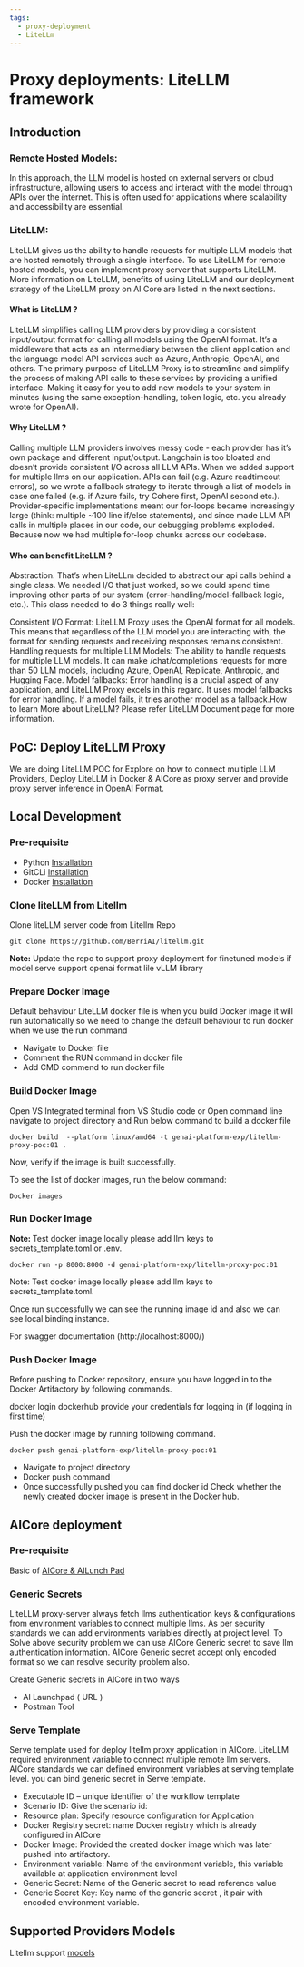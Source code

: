 ```yaml
---
tags:
  - proxy-deployment
  - LiteLLm
---
```


# Proxy deployments: LiteLLM framework
## Introduction
### Remote Hosted Models:

In this approach, the LLM model is hosted on external servers or cloud infrastructure, allowing users to access and interact with the model through APIs over the internet. This is often used for applications where scalability and accessibility are essential.

### LiteLLM:

LiteLLM gives us the ability to handle requests for multiple LLM models that are hosted remotely through a single interface. To use LiteLLM for remote hosted models, you can implement proxy server that supports LiteLLM. More information on LiteLLM, benefits of using LiteLLM and our deployment strategy of the LiteLLM proxy on AI Core are listed in the next sections.

#### What is LiteLLM ?

LiteLLM simplifies calling LLM providers by providing a consistent input/output format for calling all models using the OpenAI format. It’s a middleware that acts as an intermediary between the client application and the language model API services such as Azure, Anthropic, OpenAI, and others. The primary purpose of LiteLLM Proxy is to streamline and simplify the process of making API calls to these services by providing a unified interface. Making it easy for you to add new models to your system in minutes (using the same exception-handling, token logic, etc. you already wrote for OpenAI).


#### Why LiteLLM ?

Calling multiple LLM providers involves messy code - each provider has it’s own package and different input/output. Langchain is too bloated and doesn’t provide consistent I/O across all LLM APIs. When we added support for multiple llms on our application. APIs can fail (e.g. Azure readtimeout errors), so we wrote a fallback strategy to iterate through a list of models in case one failed (e.g. if Azure fails, try Cohere first, OpenAI second etc.). Provider-specific implementations meant our for-loops became increasingly large (think: multiple ~100 line if/else statements), and since made LLM API calls in multiple places in our code, our debugging problems exploded. Because now we had multiple for-loop chunks across our codebase.

#### Who can benefit LiteLLM ?

Abstraction. That’s when LiteLLm decided to abstract our api calls behind a single class. We needed I/O that just worked, so we could spend time improving other parts of our system (error-handling/model-fallback logic, etc.). This class needed to do 3 things really well:

Consistent I/O Format: LiteLLM Proxy uses the OpenAI format for all models. This means that regardless of the LLM model you are interacting with, the format for sending requests and receiving responses remains consistent.
Handling requests for multiple LLM Models: The ability to handle requests for multiple LLM models. It can make /chat/completions requests for more than 50 LLM models, including Azure, OpenAI, Replicate, Anthropic, and Hugging Face.
Model fallbacks: Error handling is a crucial aspect of any application, and LiteLLM Proxy excels in this regard. It uses model fallbacks for error handling. If a model fails, it tries another model as a fallback.How to learn More about LiteLLM?
Please refer LiteLLM Document page for more information.

## PoC: Deploy LiteLLM Proxy
We are doing LiteLLM POC  for Explore on how to connect multiple LLM Providers, Deploy LiteLLM in Docker & AICore as proxy server and provide proxy server inference in OpenAI Format.

## Local Development
### Pre-requisite

- Python [Installation](https://www.python.org/downloads/)
- GitCLi [Installation](https://github.com/cli/cli#installation)
- Docker [Installation](https://docs.docker.com/engine/install/)

### Clone liteLLM from Litellm

Clone liteLLM server code  from Litellm Repo
```
git clone https://github.com/BerriAI/litellm.git
```
<b>Note:</b> Update the repo to support proxy deployment for finetuned models  if model serve support openai format lile vLLM library

### Prepare Docker Image
Default behaviour LiteLLM docker file is when you build Docker image it  will run automatically so we need to change the default behaviour to run docker when we use the run command
- Navigate to Docker file
- Comment the RUN command in docker file
- Add CMD commend to run docker file

### Build Docker Image
Open VS Integrated terminal from VS Studio code or Open command line navigate to project directory and Run below command to build a docker file

```
docker build  --platform linux/amd64 -t genai-platform-exp/litellm-proxy-poc:01 .
```
Now, verify if the image is built successfully.

To see the list of docker images, run the below command:

```
Docker images
```
### Run Docker Image

<b> Note: </b> Test docker image locally please add llm keys to secrets_template.toml or .env.

```
docker run -p 8000:8000 -d genai-platform-exp/litellm-proxy-poc:01
```
Note: Test docker image locally please add llm keys to secrets_template.toml.

Once run successfully we can see the running image id and also we can see local binding instance.

For swagger documentation (http://localhost:8000/)

### Push Docker Image

Before pushing to Docker repository, ensure you have logged in to the Docker Artifactory by following commands.

docker login dockerhub
provide your credentials for logging in (if logging in first time)

Push the docker image by running following command.

```
docker push genai-platform-exp/litellm-proxy-poc:01

```
- Navigate to project directory
- Docker push command
- Once successfully pushed you can find docker id
Check whether the newly created docker image is present in the Docker hub.

## AICore deployment
### Pre-requisite

Basic of [AICore & AILunch Pad](https://learning.sap.com/learning-journey/learning-how-to-use-the-sap-ai-core-service-on-sap-business-technology-platform)

### Generic Secrets
LiteLLM proxy-server always fetch llms authentication keys & configurations from environment variables to connect multiple llms. As per security standards we can add environments variables directly at project level. To Solve above security problem we can use AICore Generic secret to save llm authentication information. AICore Generic secret  accept only encoded format so we can resolve security problem also.

Create Generic secrets in AICore in two ways

- AI Launchpad ( URL )
- Postman Tool

### Serve Template

Serve template used for deploy litellm proxy application in AICore. LiteLLM required environment variable to connect multiple remote llm servers. AICore standards we can defined environment variables at serving template level. you can bind generic secret in Serve template.

- Executable ID – unique identifier of the workflow template
- Scenario ID: Give the scenario id:
- Resource plan: Specify resource configuration for Application
- Docker Registry secret:  name Docker registry which is already configured in AICore
- Docker Image: Provided the created docker image which was later pushed into artifactory.
- Environment variable: Name of the environment variable, this variable  available at application environment level
- Generic Secret: Name of the Generic secret to read reference value
- Generic Secret Key: Key name of the generic secret , it pair with encoded environment variable.

## Supported Providers Models

Litellm support [models](https://docs.litellm.ai/docs/providers)
